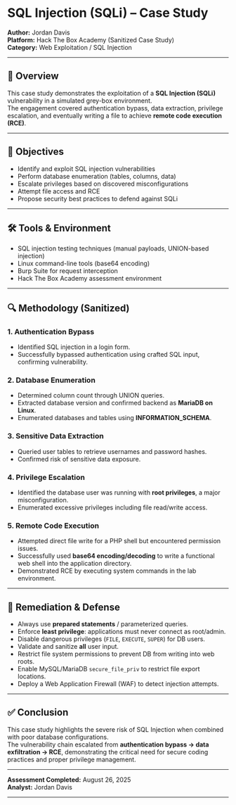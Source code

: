 # SQL Injection (SQLi) – Case Study

**Author:** Jordan Davis  
**Platform:** Hack The Box Academy (Sanitized Case Study)  
**Category:** Web Exploitation / SQL Injection  

---

## 🧠 Overview

This case study demonstrates the exploitation of a **SQL Injection (SQLi)** vulnerability in a simulated grey-box environment.  
The engagement covered authentication bypass, data extraction, privilege escalation, and eventually writing a file to achieve **remote code execution (RCE)**.

---

## 🎯 Objectives

- Identify and exploit SQL injection vulnerabilities  
- Perform database enumeration (tables, columns, data)  
- Escalate privileges based on discovered misconfigurations  
- Attempt file access and RCE  
- Propose security best practices to defend against SQLi  

---

## 🛠️ Tools & Environment

- SQL injection testing techniques (manual payloads, UNION-based injection)  
- Linux command-line tools (base64 encoding)  
- Burp Suite for request interception  
- Hack The Box Academy assessment environment  

---

## 🔍 Methodology (Sanitized)

### 1. Authentication Bypass
- Identified SQL injection in a login form.  
- Successfully bypassed authentication using crafted SQL input, confirming vulnerability.  

### 2. Database Enumeration
- Determined column count through UNION queries.  
- Extracted database version and confirmed backend as **MariaDB on Linux**.  
- Enumerated databases and tables using **INFORMATION_SCHEMA**.  

### 3. Sensitive Data Extraction
- Queried user tables to retrieve usernames and password hashes.  
- Confirmed risk of sensitive data exposure.  

### 4. Privilege Escalation
- Identified the database user was running with **root privileges**, a major misconfiguration.  
- Enumerated excessive privileges including file read/write access.  

### 5. Remote Code Execution
- Attempted direct file write for a PHP shell but encountered permission issues.  
- Successfully used **base64 encoding/decoding** to write a functional web shell into the application directory.  
- Demonstrated RCE by executing system commands in the lab environment.  

---

## 🧱 Remediation & Defense

- Always use **prepared statements** / parameterized queries.  
- Enforce **least privilege**: applications must never connect as root/admin.  
- Disable dangerous privileges (`FILE`, `EXECUTE`, `SUPER`) for DB users.  
- Validate and sanitize **all** user input.  
- Restrict file system permissions to prevent DB from writing into web roots.  
- Enable MySQL/MariaDB `secure_file_priv` to restrict file export locations.  
- Deploy a Web Application Firewall (WAF) to detect injection attempts.  

---

## ✅ Conclusion

This case study highlights the severe risk of SQL Injection when combined with poor database configurations.  
The vulnerability chain escalated from **authentication bypass → data exfiltration → RCE**, demonstrating the critical need for secure coding practices and proper privilege management.  

---

**Assessment Completed:** August 26, 2025  
**Analyst:** Jordan Davis  

---

